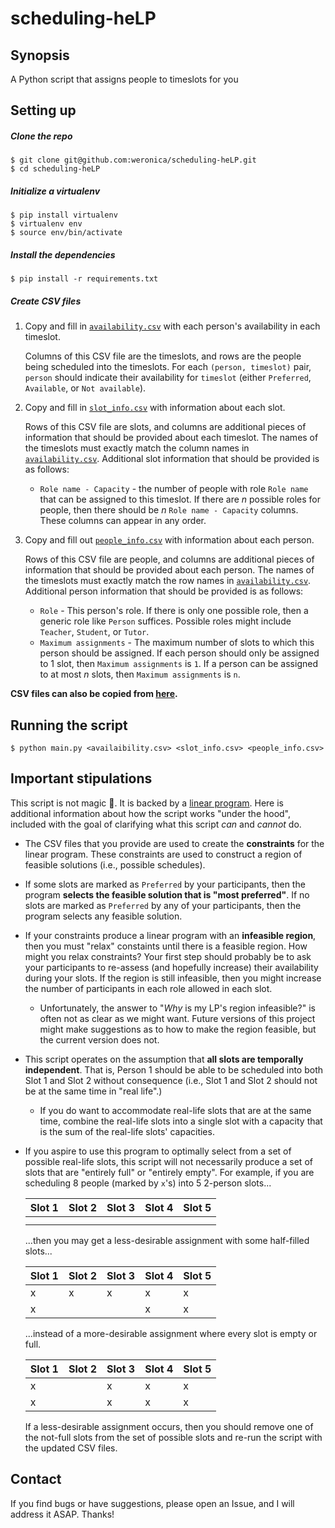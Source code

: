 # scheduling-heLP

## Synopsis

A Python script that assigns people to timeslots for you

## Setting up

##### Clone the repo

    $ git clone git@github.com:weronica/scheduling-heLP.git
    $ cd scheduling-heLP

##### Initialize a virtualenv

    $ pip install virtualenv
    $ virtualenv env
    $ source env/bin/activate

##### Install the dependencies

    $ pip install -r requirements.txt

##### Create CSV files

1. Copy and fill in [`availability.csv`](sample/availability.csv) with each person's availability in each timeslot.

    Columns of this CSV file are the timeslots, and rows are the people being scheduled into the timeslots. For each `(person, timeslot)` pair, `person` should indicate their availability for `timeslot` (either `Preferred`, `Available`, or `Not available`).

2. Copy and fill in [`slot_info.csv`](sample/slot_info.csv) with information about each slot.

    Rows of this CSV file are slots, and columns are additional pieces of information that should be provided about each timeslot. The names of the timeslots must exactly match the column names in [`availability.csv`](sample/availability.csv). Additional slot information that should be provided is as follows:

    - `Role name - Capacity` - the number of people with role `Role name` that can be assigned to this timeslot. If there are _n_ possible roles for people, then there should be _n_ `Role name - Capacity` columns. These columns can appear in any order.

3. Copy and fill out [`people_info.csv`](sample/people_info.csv) with information about each person. 

    Rows of this CSV file are people, and columns are additional pieces of information that should be provided about each person. The names of the timeslots must exactly match the row names in [`availability.csv`](sample/availability.csv). Additional person information that should be provided is as follows:
    
    - `Role` - This person's role. If there is only one possible role, then a generic role like `Person` suffices. Possible roles might include `Teacher`, `Student`, or `Tutor`.
    - `Maximum assignments` - The maximum number of slots to which this person should be assigned. If each person should only be assigned to 1 slot, then `Maximum assignments` is `1`. If a person can be assigned to at most _n_ slots, then `Maximum assignments` is `n`.

**CSV files can also be copied from [here](https://docs.google.com/spreadsheets/d/1pGjQOtGLkkmwrhMt3qo9vKZll6U0eX4BNYSKmy_YM-s/edit#gid=176279976).**

## Running the script

    $ python main.py <availaibility.csv> <slot_info.csv> <people_info.csv>
    
## Important stipulations

This script is not magic 🎇. It is backed by a [linear program](https://en.wikipedia.org/wiki/Linear_programming). Here is additional information about how the script works "under the hood", included with the goal of clarifying what this script _can_ and _cannot_ do. 

- The CSV files that you provide are used to create the **constraints** for the linear program. These constraints are used to construct a region of feasible solutions (i.e., possible schedules). 
- If some slots are marked as `Preferred` by your participants, then the program **selects the feasible solution that is "most preferred"**. If no slots are marked as `Preferred` by any of your participants, then the program selects any feasible solution. 
- If your constraints produce a linear program with an **infeasible region**, then you must "relax" constaints until there is a feasible region. How might you relax constraints? Your first step should probably be to ask your participants to re-assess (and hopefully increase) their availability during your slots. If the region is still infeasible, then you might increase the number of participants in each role allowed in each slot.
    - Unfortunately, the answer to "_Why_ is my LP's region infeasible?" is often not as clear as we might want. Future versions of this project might make suggestions as to how to make the region feasible, but the current version does not.
- This script operates on the assumption that **all slots are temporally independent**. That is, Person 1 should be able to be scheduled into both Slot 1 and Slot 2 without consequence (i.e., Slot 1 and Slot 2 should not be at the same time in "real life".)
    - If you do want to accommodate real-life slots that are at the same time, combine the real-life slots into a single slot with a capacity that is the sum of the real-life slots' capacities.
- If you aspire to use this program to optimally select from a set of possible real-life slots, this script will not necessarily produce a set of slots that are "entirely full" or "entirely empty". For example, if you are scheduling 8 people (marked by `x`'s) into 5 2-person slots...

    |Slot 1|Slot 2|Slot 3|Slot 4|Slot 5|
    |------|------|------|------|------|
    |      |      |      |      |      |
    |      |      |      |      |      |
    
    ...then you may get a less-desirable assignment with some half-filled slots...
    
    |Slot 1|Slot 2|Slot 3|Slot 4|Slot 5|
    |------|------|------|------|------|
    |   x  |  x   |  x   |  x   |  x   |
    |   x  |      |      |  x   |  x   |
    
    ...instead of a more-desirable assignment where every slot is empty or full.
    
    |Slot 1|Slot 2|Slot 3|Slot 4|Slot 5|
    |------|------|------|------|------|
    |   x  |      |  x   |  x   |  x   |
    |   x  |      |  x   |  x   |  x   |

    If a less-desirable assignment occurs, then you should remove one of the not-full slots from the set of possible slots and re-run the script with the updated CSV files.

## Contact

If you find bugs or have suggestions, please open an Issue, and I will address it ASAP. Thanks!

